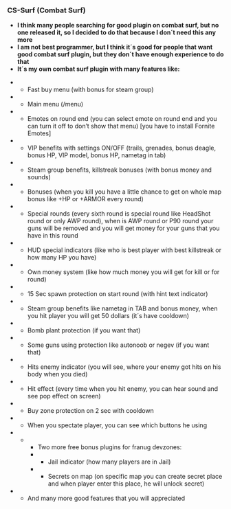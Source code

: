 ### CS-Surf (Combat Surf)
* **I think many people searching for good plugin on combat surf, but no one released it, so I decided to do that because I don´t need this any more**
* **I am not best programmer, but I think it´s good for people that want good combat surf plugin, but they don´t have enough experience to do that**
* **It´s my own combat surf plugin with many features like:**
- - Fast buy menu (with bonus for steam group) 
- - Main menu (/menu)
- - Emotes on round end (you can select emote on round end and you can turn it off to don’t show that menu) [you have to install Fornite Emotes]
- - VIP benefits with settings ON/OFF (trails, grenades, bonus deagle, bonus HP, VIP model, bonus HP, nametag in tab)
- - Steam group benefits, killstreak bonuses (with bonus money and sounds) 
- - Bonuses (when you kill you have a little chance to get on whole map bonus like +HP or +ARMOR every round) 
- - Special rounds (every sixth round is special round like HeadShot round or only AWP round), when is AWP round or P90 round your guns will be removed and you will get money for your guns that you have in this round
- - HUD special indicators (like who is best player with best killstreak or how many HP you have)
- - Own money system (like how much money you will get for kill or for round)
- - 15 Sec spawn protection on start round (with hint text indicator)
- - Steam group benefits like nametag in TAB and bonus money, when you hit player you will get 50 dollars (it´s have cooldown)
- - Bomb plant protection (if you want that)
- - Some guns using protection like autonoob or negev (if you want that)
- - Hits enemy indicator (you will see, where your enemy got hits on his body when you died)
- - Hit effect (every time when you hit enemy, you can hear sound and see pop effect on screen)
- - Buy zone protection on 2 sec with cooldown
- - When you spectate player, you can see which buttons he using 
- -	+ Two more free bonus plugins for franug devzones:
    - - Jail indicator (how many players are in Jail)
    - - Secrets on map (on specific map you can create secret place and when player enter this place, he will unlock secret) 
- - And many more good features that you will appreciated
